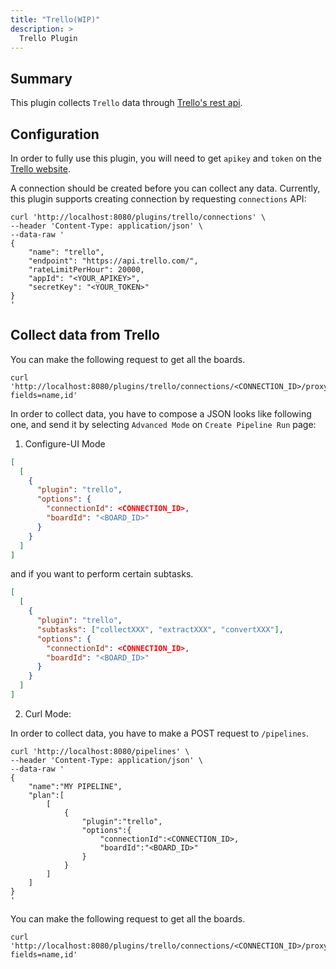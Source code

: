 ```yaml
---
title: "Trello(WIP)"
description: >
  Trello Plugin
---
```


## Summary

This plugin collects `Trello` data through [Trello's rest api](https://developer.atlassian.com/cloud/trello/guides/rest-api/api-introduction/).

## Configuration

In order to fully use this plugin, you will need to get `apikey` and `token` on the [Trello website](https://developer.atlassian.com/cloud/trello/guides/rest-api/api-introduction/).

A connection should be created before you can collect any data. Currently, this plugin supports creating connection by requesting `connections` API:

```
curl 'http://localhost:8080/plugins/trello/connections' \
--header 'Content-Type: application/json' \
--data-raw '
{
    "name": "trello",
    "endpoint": "https://api.trello.com/",
    "rateLimitPerHour": 20000,
    "appId": "<YOUR_APIKEY>",
    "secretKey": "<YOUR_TOKEN>"
}
'
```

## Collect data from Trello



You can make the following request to get all the boards.

```
curl 'http://localhost:8080/plugins/trello/connections/<CONNECTION_ID>/proxy/rest/1/members/me/boards?fields=name,id'
```


In order to collect data, you have to compose a JSON looks like following one, and send it by selecting `Advanced Mode` on `Create Pipeline Run` page:

1. Configure-UI Mode
```json
[
  [
    {
      "plugin": "trello",
      "options": {
        "connectionId": <CONNECTION_ID>,
        "boardId": "<BOARD_ID>"
      }
    }
  ]
]
```
and if you want to perform certain subtasks.
```json
[
  [
    {
      "plugin": "trello",
      "subtasks": ["collectXXX", "extractXXX", "convertXXX"],
      "options": {
        "connectionId": <CONNECTION_ID>,
        "boardId": "<BOARD_ID>"
      }
    }
  ]
]
```

2. Curl Mode:

In order to collect data, you have to make a POST request to `/pipelines`.

```
curl 'http://localhost:8080/pipelines' \
--header 'Content-Type: application/json' \
--data-raw '
{
    "name":"MY PIPELINE",
    "plan":[
        [
            {
                "plugin":"trello",
                "options":{
                    "connectionId":<CONNECTION_ID>,
                    "boardId":"<BOARD_ID>"
                }
            }
        ]
    ]
}
'
```

You can make the following request to get all the boards.

```
curl 'http://localhost:8080/plugins/trello/connections/<CONNECTION_ID>/proxy/rest/1/members/me/boards?fields=name,id'
```
